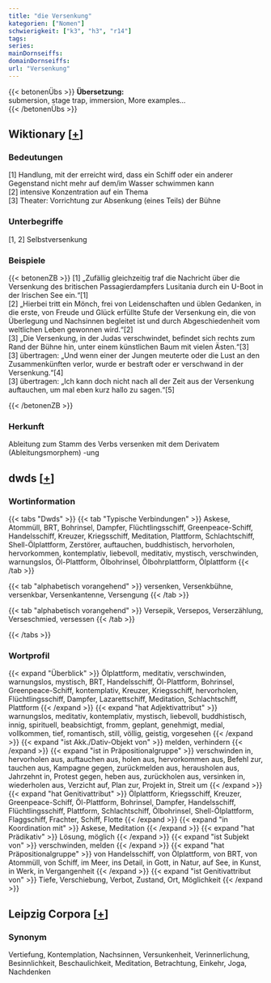 ```yaml
---
title: "die Versenkung"
kategorien: ["Nomen"]
schwierigkeit: ["k3", "h3", "r14"]
tags:
series:
mainDornseiffs:
domainDornseiffs:
url: "Versenkung"
---
```


{{< betonenÜbs >}}
**Übersetzung:**  
submersion, stage trap, immersion, More examples...  
{{< /betonenÜbs >}}

## Wiktionary [[+](https://de.wiktionary.org/wiki/Versenkung)]

### Bedeutungen
[1] Handlung, mit der erreicht wird, dass ein Schiff oder ein anderer Gegenstand nicht mehr auf dem/im Wasser schwimmen kann  
[2] intensive Konzentration auf ein Thema  
[3] Theater: Vorrichtung zur Absenkung (eines Teils) der Bühne  

### Unterbegriffe
[1, 2] Selbstversenkung  

### Beispiele
{{< betonenZB >}}
[1] „Zufällig gleichzeitig traf die Nachricht über die Versenkung des britischen Passagierdampfers Lusitania durch ein U-Boot in der Irischen See ein.“[1]  
[2] „Hierbei tritt ein Mönch, frei von Leidenschaften und üblen Gedanken, in die erste, von Freude und Glück erfüllte Stufe der Versenkung ein, die von Überlegung und Nachsinnen begleitet ist und durch Abgeschiedenheit vom weltlichen Leben gewonnen wird.“[2]  
[3] „Die Versenkung, in der Judas verschwindet, befindet sich rechts zum Rand der Bühne hin, unter einem künstlichen Baum mit vielen Ästen.“[3]  
[3] übertragen: „Und wenn einer der Jungen meuterte oder die Lust an den Zusammenkünften verlor, wurde er bestraft oder er verschwand in der Versenkung.“[4]  
[3] übertragen: „Ich kann doch nicht nach all der Zeit aus der Versenkung auftauchen, um mal eben kurz hallo zu sagen.“[5]  

{{< /betonenZB >}}
### Herkunft
Ableitung zum Stamm des Verbs versenken mit dem Derivatem (Ableitungsmorphem) -ung  



## dwds [[+](https://www.dwds.de/wb/Versenkung)]

### Wortinformation
{{< tabs "Dwds" >}}
{{< tab "Typische Verbindungen" >}}
Askese, Atommüll, BRT, Bohrinsel, Dampfer, Flüchtlingsschiff, Greenpeace-Schiff, Handelsschiff, Kreuzer, Kriegsschiff, Meditation, Plattform, Schlachtschiff, Shell-Ölplattform, Zerstörer, auftauchen, buddhistisch, hervorholen, hervorkommen, kontemplativ, liebevoll, meditativ, mystisch, verschwinden, warnungslos, Öl-Plattform, Ölbohrinsel, Ölbohrplattform, Ölplattform
{{< /tab >}}

{{< tab "alphabetisch vorangehend" >}}
versenken, Versenkbühne, versenkbar, Versenkantenne, Versengung
{{< /tab >}}

{{< tab "alphabetisch vorangehend" >}}
Versepik, Versepos, Verserzählung, Verseschmied, versessen
{{< /tab >}}

{{< /tabs >}}

### Wortprofil
{{< expand "Überblick" >}} Ölplattform, meditativ, verschwinden, warnungslos, mystisch, BRT, Handelsschiff, Öl-Plattform, Bohrinsel, Greenpeace-Schiff, kontemplativ, Kreuzer, Kriegsschiff, hervorholen, Flüchtlingsschiff, Dampfer, Lazarettschiff, Meditation, Schlachtschiff, Plattform {{< /expand >}}
{{< expand "hat Adjektivattribut" >}} warnungslos, meditativ, kontemplativ, mystisch, liebevoll, buddhistisch, innig, spirituell, beabsichtigt, fromm, geplant, genehmigt, medial, vollkommen, tief, romantisch, still, völlig, geistig, vorgesehen {{< /expand >}}
{{< expand "ist Akk./Dativ-Objekt von" >}} melden, verhindern {{< /expand >}}
{{< expand "ist in Präpositionalgruppe" >}} verschwinden in, hervorholen aus, auftauchen aus, holen aus, hervorkommen aus, Befehl zur, tauchen aus, Kampagne gegen, zurückmelden aus, herausholen aus, Jahrzehnt in, Protest gegen, heben aus, zurückholen aus, versinken in, wiederholen aus, Verzicht auf, Plan zur, Projekt in, Streit um {{< /expand >}}
{{< expand "hat Genitivattribut" >}} Ölplattform, Kriegsschiff, Kreuzer, Greenpeace-Schiff, Öl-Plattform, Bohrinsel, Dampfer, Handelsschiff, Flüchtlingsschiff, Plattform, Schlachtschiff, Ölbohrinsel, Shell-Ölplattform, Flaggschiff, Frachter, Schiff, Flotte {{< /expand >}}
{{< expand "in Koordination mit" >}} Askese, Meditation {{< /expand >}}
{{< expand "hat Prädikativ" >}} Lösung, möglich {{< /expand >}}
{{< expand "ist Subjekt von" >}} verschwinden, melden {{< /expand >}}
{{< expand "hat Präpositionalgruppe" >}} von Handelsschiff, von Ölplattform, von BRT, von Atommüll, von Schiff, im Meer, ins Detail, in Gott, in Natur, auf See, in Kunst, in Werk, in Vergangenheit {{< /expand >}}
{{< expand "ist Genitivattribut von" >}} Tiefe, Verschiebung, Verbot, Zustand, Ort, Möglichkeit {{< /expand >}}

## Leipzig Corpora [[+](https://corpora.uni-leipzig.de/en/res?word=Versenkung&corpusId=deu_newscrawl-public_2018)]


### Synonym
Vertiefung, Kontemplation, Nachsinnen, Versunkenheit, Verinnerlichung, Besinnlichkeit, Beschaulichkeit, Meditation, Betrachtung, Einkehr, Joga, Nachdenken

